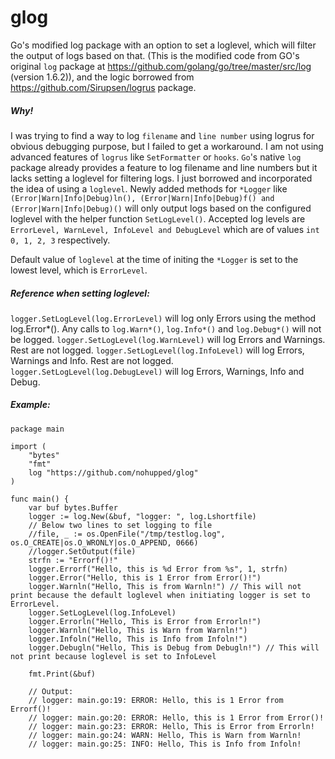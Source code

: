 # glog
Go's modified log package with an option to set a loglevel, which will filter the output of logs based on that.
(This is the modified code from GO's original `log` package at https://github.com/golang/go/tree/master/src/log (version 1.6.2)), and the logic borrowed from https://github.com/Sirupsen/logrus package.

##### Why!
I was trying to find a way to log `filename` and `line number` using logrus for obvious debugging purpose, but I failed to get a workaround. I am not using advanced features of `logrus` like `SetFormatter` or `hooks`. `Go`'s native `log` package already provides a feature to log filename and line numbers but it lacks setting a loglevel for filtering logs. I just borrowed and incorporated the idea of using a `loglevel`.
Newly added methods for `*Logger` like `(Error|Warn|Info|Debug)ln(), (Error|Warn|Info|Debug)f() and (Error|Warn|Info|Debug)()` will only output logs based on the configured loglevel with the helper function `SetLogLevel()`. Accepted log levels are `ErrorLevel, WarnLevel, InfoLevel and DebugLevel` which are of values `int 0, 1, 2, 3` respectively.

Default value of `loglevel` at the time of initing the `*Logger` is set to the lowest level, which is `ErrorLevel`.

##### Reference when setting loglevel:

`logger.SetLogLevel(log.ErrorLevel)` will log only Errors using the method log.Error*(). Any calls to `log.Warn*()`, `log.Info*()` and `log.Debug*()` will not be logged.
`logger.SetLogLevel(log.WarnLevel)` will log Errors and Warnings. Rest are not logged.
`logger.SetLogLevel(log.InfoLevel)` will log Errors, Warnings and Info. Rest are not logged.
`logger.SetLogLevel(log.DebugLevel)` will log Errors, Warnings, Info and Debug.


##### Example:

```
package main

import (
	"bytes"
	"fmt"
	log "https://github.com/nohupped/glog"
)

func main() {
	var buf bytes.Buffer
	logger := log.New(&buf, "logger: ", log.Lshortfile)
	// Below two lines to set logging to file
	//file, _ := os.OpenFile("/tmp/testlog.log", os.O_CREATE|os.O_WRONLY|os.O_APPEND, 0666)
	//logger.SetOutput(file)
	strfn := "Errorf()!"
	logger.Errorf("Hello, this is %d Error from %s", 1, strfn)
	logger.Error("Hello, this is 1 Error from Error()!")
	logger.Warnln("Hello, This is from Warnln!") // This will not print because the default loglevel when initiating logger is set to ErrorLevel.
	logger.SetLogLevel(log.InfoLevel)
	logger.Errorln("Hello, This is Error from Errorln!")
	logger.Warnln("Hello, This is Warn from Warnln!")
	logger.Infoln("Hello, This is Info from Infoln!")
	logger.Debugln("Hello, This is Debug from Debugln!") // This will not print because loglevel is set to InfoLevel

	fmt.Print(&buf)

	// Output:
	// logger: main.go:19: ERROR: Hello, this is 1 Error from Errorf()!
	// logger: main.go:20: ERROR: Hello, this is 1 Error from Error()!
	// logger: main.go:23: ERROR: Hello, This is Error from Errorln!
	// logger: main.go:24: WARN: Hello, This is Warn from Warnln!
	// logger: main.go:25: INFO: Hello, This is Info from Infoln!

```
